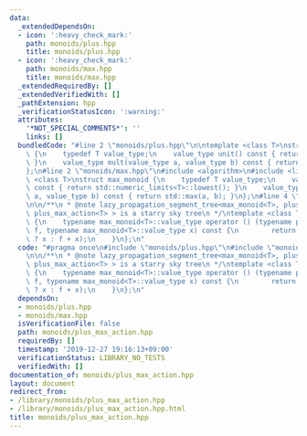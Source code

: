 ```yaml
---
data:
  _extendedDependsOn:
  - icon: ':heavy_check_mark:'
    path: monoids/plus.hpp
    title: monoids/plus.hpp
  - icon: ':heavy_check_mark:'
    path: monoids/max.hpp
    title: monoids/max.hpp
  _extendedRequiredBy: []
  _extendedVerifiedWith: []
  _pathExtension: hpp
  _verificationStatusIcon: ':warning:'
  attributes:
    '*NOT_SPECIAL_COMMENTS*': ''
    links: []
  bundledCode: "#line 2 \"monoids/plus.hpp\"\n\ntemplate <class T>\nstruct plus_monoid\
    \ {\n    typedef T value_type;\n    value_type unit() const { return value_type();\
    \ }\n    value_type mult(value_type a, value_type b) const { return a + b; }\n\
    };\n#line 2 \"monoids/max.hpp\"\n#include <algorithm>\n#include <limits>\n\ntemplate\
    \ <class T>\nstruct max_monoid {\n    typedef T value_type;\n    value_type unit()\
    \ const { return std::numeric_limits<T>::lowest(); }\n    value_type mult(value_type\
    \ a, value_type b) const { return std::max(a, b); }\n};\n#line 4 \"monoids/plus_max_action.hpp\"\
    \n\n/**\n * @note lazy_propagation_segment_tree<max_monoid<T>, plus_monoid<T>,\
    \ plus_max_action<T> > is a starry sky tree\n */\ntemplate <class T>\nstruct plus_max_action\
    \ {\n    typename max_monoid<T>::value_type operator () (typename plus_monoid<T>::value_type\
    \ f, typename max_monoid<T>::value_type x) const {\n        return (x == max_monoid<T>().unit()\
    \ ? x : f + x);\n    }\n};\n"
  code: "#pragma once\n#include \"monoids/plus.hpp\"\n#include \"monoids/max.hpp\"\
    \n\n/**\n * @note lazy_propagation_segment_tree<max_monoid<T>, plus_monoid<T>,\
    \ plus_max_action<T> > is a starry sky tree\n */\ntemplate <class T>\nstruct plus_max_action\
    \ {\n    typename max_monoid<T>::value_type operator () (typename plus_monoid<T>::value_type\
    \ f, typename max_monoid<T>::value_type x) const {\n        return (x == max_monoid<T>().unit()\
    \ ? x : f + x);\n    }\n};\n"
  dependsOn:
  - monoids/plus.hpp
  - monoids/max.hpp
  isVerificationFile: false
  path: monoids/plus_max_action.hpp
  requiredBy: []
  timestamp: '2019-12-27 19:16:13+09:00'
  verificationStatus: LIBRARY_NO_TESTS
  verifiedWith: []
documentation_of: monoids/plus_max_action.hpp
layout: document
redirect_from:
- /library/monoids/plus_max_action.hpp
- /library/monoids/plus_max_action.hpp.html
title: monoids/plus_max_action.hpp
---
```

